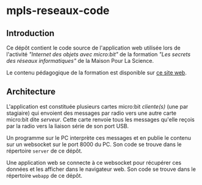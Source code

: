 # mpls-reseaux-code

## Introduction
Ce dépôt contient le code source de l'application web utilisée lors de 
l'activité *"Internet des objets avec micro:bit"* de la formation 
*"Les secrets des réseaux informatiques"* de la Maison Pour La Science.

Le contenu pédagogique de la formation est disponible sur 
[ce site web](https://whaou.github.io/mpls-reseaux/).


## Architecture
L'application est constituée plusieurs cartes micro:bit *cliente(s)*
(une par stagiaire) qui envoient des messages par radio vers une autre
carte micro:bit dite *serveur*. Cette carte renvoie tous les messages 
qu'elle reçois par la radio vers la liaison série de son port USB.

Un programme sur le PC interprète ces messages et en publie
le contenu sur un websocket sur le port 8000 du PC. Son code se trouve 
dans le répertoire `server` de ce dépôt.

Une application web se connecte à ce websocket pour récupérer ces 
données et les afficher dans le navigateur web. Son code se trouve dans 
le répertoire `webapp` de ce dépôt.
